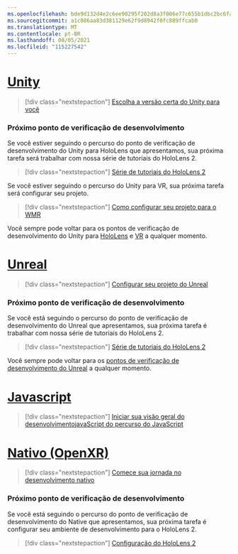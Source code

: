```yaml
---
ms.openlocfilehash: bde9d132d4e2c6ee90295f202d8a3f006e77c655b1dbc2bc6fa9da1aed9d6e33
ms.sourcegitcommit: a1c086aa83d381129e62f9d8942f0fc889ffcab0
ms.translationtype: MT
ms.contentlocale: pt-BR
ms.lasthandoff: 08/05/2021
ms.locfileid: "115227542"
---
```

# <a name="unity"></a>[Unity](#tab/unity)

> [!div class="nextstepaction"]
> [Escolha a versão certa do Unity para você](../unity/choosing-unity-version.md)

### <a name="next-development-checkpoint"></a>Próximo ponto de verificação de desenvolvimento

Se você estiver seguindo o percurso do ponto de verificação de desenvolvimento do Unity para HoloLens que apresentamos, sua próxima tarefa será trabalhar com nossa série de tutoriais do HoloLens 2.

> [!div class="nextstepaction"]
> [Série de tutoriais do HoloLens 2](../unity/tutorials/mr-learning-base-01.md)

Se você estiver seguindo o percurso do Unity para VR, sua próxima tarefa será configurar seu projeto.

> [!div class="nextstepaction"]
> [Como configurar seu projeto para o WMR](../unity/configure-unity-project.md)

Você sempre pode voltar para os pontos de verificação de desenvolvimento do Unity para [HoloLens](../unity/unity-development-overview.md#1-getting-started) e [VR](../unity/unity-development-wmr-overview.md#1-getting-started) a qualquer momento.

# <a name="unreal"></a>[Unreal](#tab/unreal)

> [!div class="nextstepaction"]
> [Configurar seu projeto do Unreal](../unreal/unreal-project-setup.md)

### <a name="next-development-checkpoint"></a>Próximo ponto de verificação de desenvolvimento

Se você está seguindo o percurso do ponto de verificação de desenvolvimento do Unreal que apresentamos, sua próxima tarefa é trabalhar com nossa série de tutoriais do HoloLens 2.

> [!div class="nextstepaction"]
> [Série de tutoriais do HoloLens 2](../unreal/tutorials/unreal-uxt-ch1.md)

Você sempre pode voltar para os [pontos de verificação de desenvolvimento do Unreal](../unreal/unreal-development-overview.md#1-getting-started) a qualquer momento.

# <a name="javascript"></a>[Javascript](#tab/javascript)

> [!div class="nextstepaction"]
> [Iniciar sua visão geral do desenvolvimento](../native/directx-development-overview.md)[javaScript do percurso do JavaScript](../javascript/javascript-development-overview.md) 

# <a name="native-openxr"></a>[Nativo (OpenXR)](#tab/native)

> [!div class="nextstepaction"]
> [Comece sua jornada no desenvolvimento nativo](../native/directx-development-overview.md)

### <a name="next-development-checkpoint"></a>Próximo ponto de verificação de desenvolvimento

Se você está seguindo o percurso do ponto de verificação de desenvolvimento do Native que apresentamos, sua próxima tarefa é configurar seu ambiente de desenvolvimento para o HoloLens 2.

> [!div class="nextstepaction"]
> [Configuração do HoloLens 2](../native/openxr-getting-started.md#getting-started-with-openxr-for-hololens-2)